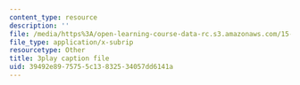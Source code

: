 ```yaml
---
content_type: resource
description: ''
file: /media/https%3A/open-learning-course-data-rc.s3.amazonaws.com/15-071-the-analytics-edge-spring-2017/39492e8975755c13832534057dd6141a_ag4Qe2uheP0.vtt
file_type: application/x-subrip
resourcetype: Other
title: 3play caption file
uid: 39492e89-7575-5c13-8325-34057dd6141a
---
```

